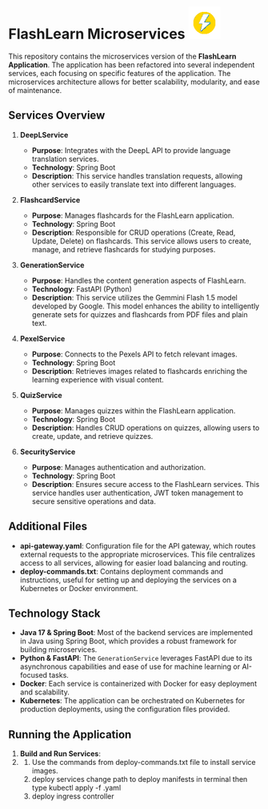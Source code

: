 # FlashLearn Microservices ![Flashcard Logo](logo.png)

This repository contains the microservices version of the **FlashLearn Application**. The application has been refactored into several independent services, each focusing on specific features of the application. The microservices architecture allows for better scalability, modularity, and ease of maintenance.

## Services Overview

1. **DeepLService**
   - **Purpose**: Integrates with the DeepL API to provide language translation services.
   - **Technology**: Spring Boot
   - **Description**: This service handles translation requests, allowing other services to easily translate text into different languages.

2. **FlashcardService**
   - **Purpose**: Manages flashcards for the FlashLearn application.
   - **Technology**: Spring Boot
   - **Description**: Responsible for CRUD operations (Create, Read, Update, Delete) on flashcards. This service allows users to create, manage, and retrieve flashcards for studying purposes.

3. **GenerationService**
   - **Purpose**: Handles the content generation aspects of FlashLearn.
   - **Technology**: FastAPI (Python)
   - **Description**: This service utilizes the Gemmini Flash 1.5 model developed by Google. This model enhances the ability to intelligently generate sets for quizzes and flashcards from PDF files and plain text.

4. **PexelService**
   - **Purpose**: Connects to the Pexels API to fetch relevant images.
   - **Technology**: Spring Boot
   - **Description**: Retrieves images related to flashcards enriching the learning experience with visual content.

5. **QuizService**
   - **Purpose**: Manages quizzes within the FlashLearn application.
   - **Technology**: Spring Boot
   - **Description**: Handles CRUD operations on quizzes, allowing users to create, update, and retrieve quizzes.

6. **SecurityService**
   - **Purpose**: Manages authentication and authorization.
   - **Technology**: Spring Boot
   - **Description**: Ensures secure access to the FlashLearn services. This service handles user authentication, JWT token management to secure sensitive operations and data.

## Additional Files

- **api-gateway.yaml**: Configuration file for the API gateway, which routes external requests to the appropriate microservices. This file centralizes access to all services, allowing for easier load balancing and routing.
- **deploy-commands.txt**: Contains deployment commands and instructions, useful for setting up and deploying the services on a Kubernetes or Docker environment.

## Technology Stack

- **Java 17 & Spring Boot**: Most of the backend services are implemented in Java using Spring Boot, which provides a robust framework for building microservices.
- **Python & FastAPI**: The `GenerationService` leverages FastAPI due to its asynchronous capabilities and ease of use for machine learning or AI-focused tasks.
- **Docker**: Each service is containerized with Docker for easy deployment and scalability.
- **Kubernetes**: The application can be orchestrated on Kubernetes for production deployments, using the configuration files provided.

## Running the Application

1. **Build and Run Services**:
2. 1. Use the commands from deploy-commands.txt file to install service images.
   2. deploy services change path to deploy manifests in terminal then type kubectl apply -f <file>.yaml
   3. deploy ingress controller 
